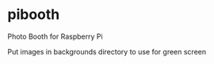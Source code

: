 # pibooth
Photo Booth for Raspberry Pi

Put images in backgrounds directory to use for green screen

